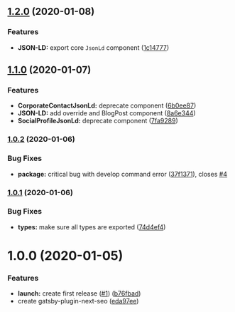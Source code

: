 ## [1.2.0](https://github.com/ifiokjr/gatsby-plugin-next-seo/compare/v1.1.0...v1.2.0) (2020-01-08)


### Features

* **JSON-LD:** export core `JsonLd` component ([1c14777](https://github.com/ifiokjr/gatsby-plugin-next-seo/commit/1c14777e63bfb4ece350cffde66cca8ba05cc094))

## [1.1.0](https://github.com/ifiokjr/gatsby-plugin-next-seo/compare/v1.0.2...v1.1.0) (2020-01-07)


### Features

* **CorporateContactJsonLd:** deprecate component ([6b0ee87](https://github.com/ifiokjr/gatsby-plugin-next-seo/commit/6b0ee87c1e59d8316f7086ca2513211045fb3f0c))
* **JSON-LD:** add override and BlogPost component ([8a6e344](https://github.com/ifiokjr/gatsby-plugin-next-seo/commit/8a6e34462d25e502d725e56f9f07797c4ac4e984))
* **SocialProfileJsonLd:** deprecate component ([7fa9289](https://github.com/ifiokjr/gatsby-plugin-next-seo/commit/7fa92895b1f06038833e9c41aa40ee6f58ad314c))

### [1.0.2](https://github.com/ifiokjr/gatsby-plugin-next-seo/compare/v1.0.1...v1.0.2) (2020-01-06)


### Bug Fixes

* **package:** critical bug with develop command error ([37f1371](https://github.com/ifiokjr/gatsby-plugin-next-seo/commit/37f13719101d70115b2cf13058d199c6de55a891)), closes [#4](https://github.com/ifiokjr/gatsby-plugin-next-seo/issues/4)

### [1.0.1](https://github.com/ifiokjr/gatsby-plugin-next-seo/compare/v1.0.0...v1.0.1) (2020-01-06)


### Bug Fixes

* **types:** make sure all types are exported ([74d4ef4](https://github.com/ifiokjr/gatsby-plugin-next-seo/commit/74d4ef42c5c35199b965f56f03f04a32f6b057ca))

# 1.0.0 (2020-01-05)

### Features

- **launch:** create first release ([#1](https://github.com/ifiokjr/gatsby-plugin-next-seo/issues/1)) ([b76fbad](https://github.com/ifiokjr/gatsby-plugin-next-seo/commit/b76fbad322ce57bfc9b72152987cc26bab046593))
- create gatsby-plugin-next-seo ([eda97ee](https://github.com/ifiokjr/gatsby-plugin-next-seo/commit/eda97ee97bad4c9e54eff721aadaeb837c916224))
